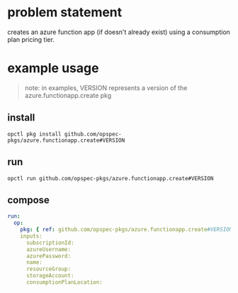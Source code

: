 # problem statement
creates an azure function app (if doesn't already exist) using a consumption plan pricing tier.

# example usage

> note: in examples, VERSION represents a version of the azure.functionapp.create pkg

## install

```shell
opctl pkg install github.com/opspec-pkgs/azure.functionapp.create#VERSION
```

## run

```
opctl run github.com/opspec-pkgs/azure.functionapp.create#VERSION
```

## compose

```yaml
run:
  op:
    pkg: { ref: github.com/opspec-pkgs/azure.functionapp.create#VERSION }
    inputs: 
      subscriptionId:
      azureUsername:
      azurePassword:
      name:
      resourceGroup:
      storageAccount:
      consumptionPlanLocation:
```

